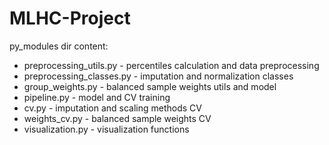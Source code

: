 # MLHC-Project
py_modules dir content:
* preprocessing_utils.py - percentiles calculation and data preprocessing
* preprocessing_classes.py - imputation and normalization classes
* group_weights.py - balanced sample weights utils and model
* pipeline.py - model and CV training
* cv.py - imputation and scaling methods CV
* weights_cv.py - balanced sample weights CV
* visualization.py - visualization functions
